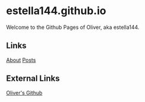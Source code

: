 # estella144.github.io

Welcome to the Github Pages of Oliver, aka estella144.

## Links

[About](/about)
[Posts](/posts)

## External Links

[Oliver's Github](https://github.com/estella144)
